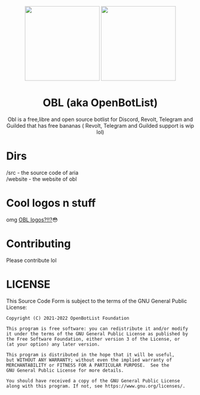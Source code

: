    <div align="center">

<img height="200" src="https://openbotlist.glitch.me/static/logos/obl.svg"/>
<img height="200" src="https://openbotlist.glitch.me/static/logos/obltext.svg"/>
   
 # OBL (aka OpenBotList)

Obl is a free,libre and open source botlist for Discord, Revolt, Telegram and Guilded that has free bananas ( Revolt, Telegram and Guilded support is wip lol)
    </div>

# Dirs

/src - the source code of aria <br>
/website - the website of obl

# Cool logos n stuff
omg <a href="https://github.com/OpenBotlist/obl/tree/master/website/public/logos">OBL logos?!!?</a>😳

# Contributing
Please contribute lol

# LICENSE
  This Source Code Form is subject to the terms of the GNU General Public License:
 
    Copyright (C) 2021-2022 OpenBotList Foundation

    This program is free software: you can redistribute it and/or modify
    it under the terms of the GNU General Public License as published by
    the Free Software Foundation, either version 3 of the License, or
    (at your option) any later version.
    
    This program is distributed in the hope that it will be useful,
    but WITHOUT ANY WARRANTY; without even the implied warranty of
    MERCHANTABILITY or FITNESS FOR A PARTICULAR PURPOSE.  See the
    GNU General Public License for more details.

    You should have received a copy of the GNU General Public License
    along with this program. If not, see https://www.gnu.org/licenses/.
